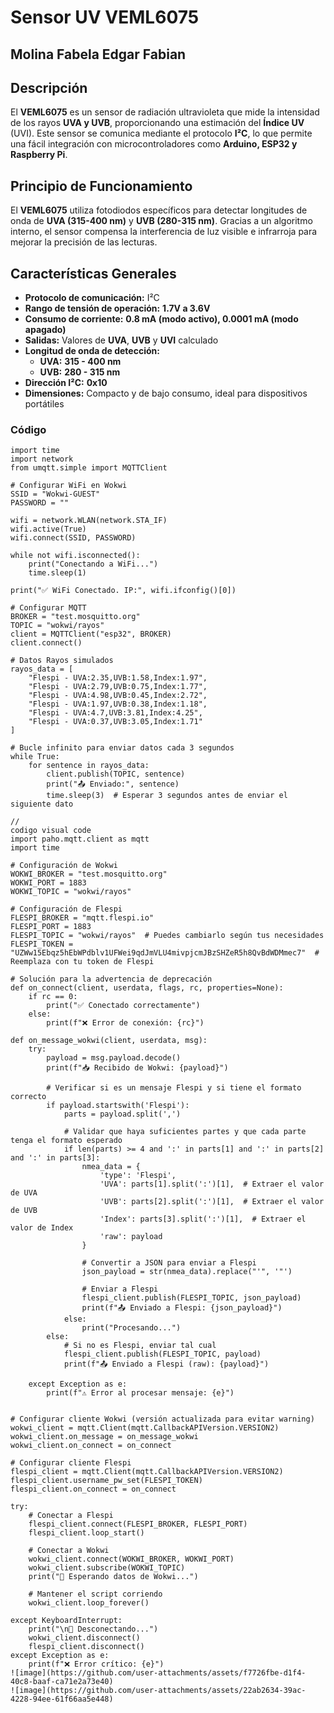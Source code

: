 # Sensor UV VEML6075
## Molina Fabela Edgar Fabian

## Descripción  
El **VEML6075** es un sensor de radiación ultravioleta que mide la intensidad de los rayos **UVA y UVB**, proporcionando una estimación del **Índice UV** (UVI). Este sensor se comunica mediante el protocolo **I²C**, lo que permite una fácil integración con microcontroladores como **Arduino, ESP32 y Raspberry Pi**.

## Principio de Funcionamiento  
El **VEML6075** utiliza fotodiodos específicos para detectar longitudes de onda de **UVA (315-400 nm)** y **UVB (280-315 nm)**. Gracias a un algoritmo interno, el sensor compensa la interferencia de luz visible e infrarroja para mejorar la precisión de las lecturas.

## Características Generales  
- **Protocolo de comunicación:** I²C  
- **Rango de tensión de operación:** **1.7V a 3.6V**  
- **Consumo de corriente:** **0.8 mA (modo activo), 0.0001 mA (modo apagado)**  
- **Salidas:** Valores de **UVA**, **UVB** y **UVI** calculado  
- **Longitud de onda de detección:**  
  - **UVA:** **315 - 400 nm**  
  - **UVB:** **280 - 315 nm**  
- **Dirección I²C:** **0x10**  
- **Dimensiones:** Compacto y de bajo consumo, ideal para dispositivos portátiles  


### Código

```Codigo wokwi
import time
import network
from umqtt.simple import MQTTClient

# Configurar WiFi en Wokwi
SSID = "Wokwi-GUEST"
PASSWORD = ""

wifi = network.WLAN(network.STA_IF)
wifi.active(True)
wifi.connect(SSID, PASSWORD)

while not wifi.isconnected():
    print("Conectando a WiFi...")
    time.sleep(1)

print("✅ WiFi Conectado. IP:", wifi.ifconfig()[0])

# Configurar MQTT
BROKER = "test.mosquitto.org"
TOPIC = "wokwi/rayos"
client = MQTTClient("esp32", BROKER)
client.connect()

# Datos Rayos simulados
rayos_data = [
    "Flespi - UVA:2.35,UVB:1.58,Index:1.97",
    "Flespi - UVA:2.79,UVB:0.75,Index:1.77",
    "Flespi - UVA:4.98,UVB:0.45,Index:2.72",
    "Flespi - UVA:1.97,UVB:0.38,Index:1.18",
    "Flespi - UVA:4.7,UVB:3.81,Index:4.25",
    "Flespi - UVA:0.37,UVB:3.05,Index:1.71"
]

# Bucle infinito para enviar datos cada 3 segundos
while True:
    for sentence in rayos_data:
        client.publish(TOPIC, sentence)
        print("📤 Enviado:", sentence)
        time.sleep(3)  # Esperar 3 segundos antes de enviar el siguiente dato

//
codigo visual code
import paho.mqtt.client as mqtt
import time

# Configuración de Wokwi
WOKWI_BROKER = "test.mosquitto.org"
WOKWI_PORT = 1883
WOKWI_TOPIC = "wokwi/rayos"

# Configuración de Flespi
FLESPI_BROKER = "mqtt.flespi.io"
FLESPI_PORT = 1883
FLESPI_TOPIC = "wokwi/rayos"  # Puedes cambiarlo según tus necesidades
FLESPI_TOKEN = "UZWw15Ebqz5hEbWPdblv1UFWei9qdJmVLU4mivpjcmJBzSHZeR5h8QvBdWDMmec7"  # Reemplaza con tu token de Flespi

# Solución para la advertencia de deprecación
def on_connect(client, userdata, flags, rc, properties=None):
    if rc == 0:
        print("✅ Conectado correctamente")
    else:
        print(f"❌ Error de conexión: {rc}")

def on_message_wokwi(client, userdata, msg):
    try:
        payload = msg.payload.decode()
        print(f"📥 Recibido de Wokwi: {payload}")
        
        # Verificar si es un mensaje Flespi y si tiene el formato correcto
        if payload.startswith('Flespi'):
            parts = payload.split(',')
            
            # Validar que haya suficientes partes y que cada parte tenga el formato esperado
            if len(parts) >= 4 and ':' in parts[1] and ':' in parts[2] and ':' in parts[3]:
                nmea_data = {
                    'type': 'Flespi',
                    'UVA': parts[1].split(':')[1],  # Extraer el valor de UVA
                    'UVB': parts[2].split(':')[1],  # Extraer el valor de UVB
                    'Index': parts[3].split(':')[1],  # Extraer el valor de Index
                    'raw': payload
                }

                # Convertir a JSON para enviar a Flespi
                json_payload = str(nmea_data).replace("'", '"')
                
                # Enviar a Flespi
                flespi_client.publish(FLESPI_TOPIC, json_payload)
                print(f"📤 Enviado a Flespi: {json_payload}")
            else:
                print("Procesando...")
        else:
            # Si no es Flespi, enviar tal cual
            flespi_client.publish(FLESPI_TOPIC, payload)
            print(f"📤 Enviado a Flespi (raw): {payload}")
            
    except Exception as e:
        print(f"⚠️ Error al procesar mensaje: {e}")


# Configurar cliente Wokwi (versión actualizada para evitar warning)
wokwi_client = mqtt.Client(mqtt.CallbackAPIVersion.VERSION2)
wokwi_client.on_message = on_message_wokwi
wokwi_client.on_connect = on_connect

# Configurar cliente Flespi
flespi_client = mqtt.Client(mqtt.CallbackAPIVersion.VERSION2)
flespi_client.username_pw_set(FLESPI_TOKEN)
flespi_client.on_connect = on_connect

try:
    # Conectar a Flespi
    flespi_client.connect(FLESPI_BROKER, FLESPI_PORT)
    flespi_client.loop_start()
    
    # Conectar a Wokwi
    wokwi_client.connect(WOKWI_BROKER, WOKWI_PORT)
    wokwi_client.subscribe(WOKWI_TOPIC)
    print("📡 Esperando datos de Wokwi...")
    
    # Mantener el script corriendo
    wokwi_client.loop_forever()
    
except KeyboardInterrupt:
    print("\n🔌 Desconectando...")
    wokwi_client.disconnect()
    flespi_client.disconnect()
except Exception as e:
    print(f"❌ Error crítico: {e}")
![image](https://github.com/user-attachments/assets/f7726fbe-d1f4-40c8-baaf-ca71e2a73e40)
![image](https://github.com/user-attachments/assets/22ab2634-39ac-4228-94ee-61f66aa5e448)
